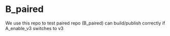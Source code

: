 # B_paired
We use this repo to test paired repo (B_paired) can build/publish correctly if A_enable_v3 switches to v3
